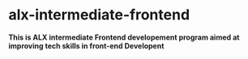 # alx-intermediate-frontend

**This is ALX intermediate Frontend developement program aimed at improving tech skills in front-end Developent** 
